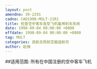 ```yaml
---
layout: post
amendno: 39-2291
cadno: CAD1998-MULT-21R1
title: 检查空中客车各型飞机备用刹车系统
date: 1998-09-04 00:00:00 +0800
effdate: 1998-09-04 00:00:00 +0800
tag: MULT
categories: 民航总局航空器适航司
author: 赵强
---
```


##适用范围:
所有在中国注册的空中客车飞机

